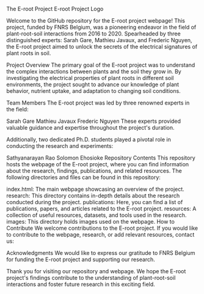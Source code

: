 The E-root Project
E-root Project Logo

Welcome to the GitHub repository for the E-root project webpage! This project, funded by FNRS Belgium, was a pioneering endeavor in the field of plant-root-soil interactions from 2016 to 2020. Spearheaded by three distinguished experts: Sarah Gare, Mathieu Javaux, and Frederic Nguyen, the E-root project aimed to unlock the secrets of the electrical signatures of plant roots in soil.

Project Overview
The primary goal of the E-root project was to understand the complex interactions between plants and the soil they grow in. By investigating the electrical properties of plant roots in different soil environments, the project sought to advance our knowledge of plant behavior, nutrient uptake, and adaptation to changing soil conditions.

Team Members
The E-root project was led by three renowned experts in the field:

Sarah Gare
Mathieu Javaux
Frederic Nguyen
These experts provided valuable guidance and expertise throughout the project's duration.

Additionally, two dedicated Ph.D. students played a pivotal role in conducting the research and experiments:

Sathyanarayan Rao
Solomon Ehosioke
Repository Contents
This repository hosts the webpage of the E-root project, where you can find information about the research, findings, publications, and related resources. The following directories and files can be found in this repository:

index.html: The main webpage showcasing an overview of the project.
research: This directory contains in-depth details about the research conducted during the project.
publications: Here, you can find a list of publications, papers, and articles related to the E-root project.
resources: A collection of useful resources, datasets, and tools used in the research.
images: This directory holds images used on the webpage.
How to Contribute
We welcome contributions to the E-root project. If you would like to contribute to the webpage, research, or add relevant resources, contact us:

Acknowledgments
We would like to express our gratitude to FNRS Belgium for funding the E-root project and supporting our research.

Thank you for visiting our repository and webpage. We hope the E-root project's findings contribute to the understanding of plant-root-soil interactions and 
foster future research in this exciting field.
